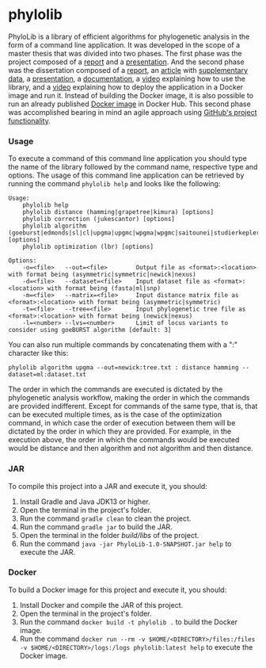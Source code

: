 # phylolib

PhyloLib is a library of efficient algorithms for phylogenetic analysis in the form of a command line application. It was developed in the scope of a master thesis that was divided into two phases. The first phase was the project composed of a [report](https://www.overleaf.com/read/dxpfjfwtfdcs) and a [presentation](https://docs.google.com/presentation/d/1x_T11wbP_nEoqif2Tt05Od9tPjfYgre55OPe69C3I7k/edit?usp=sharing). And the second phase was the dissertation composed of a [report](http://arxiv.org/abs/2012.12697), an [article](https://www.overleaf.com/read/kmjyztpsknbp) with [supplementary data](https://www.overleaf.com/read/tqpsxpcynrwh), a [presentation](https://docs.google.com/presentation/d/1qPudTnvzP8hGGGDKaR8n9iOIMUOoeEIu2nGxD7D9tUE/edit?usp=sharing), a [documentation](https://luanab.github.io/phylolib/index.html), a [video](https://youtu.be/v_pCZMlCyRY) explaining how to use the library, and a [video](https://youtu.be/hr0iBjTeV1U) explaining how to deploy the application in a Docker image and run it. Instead of building the Docker image, it is also possible to run an already published [Docker image](https://hub.docker.com/r/luanab/phylolib) in Docker Hub. This second phase was accomplished bearing in mind an agile approach using [GitHub's project functionality](https://github.com/Luanab/phylolib/projects/1).

### Usage

To execute a command of this command line application you should type the name of the library followed by the command name, respective type and options. The usage of this command line application can be retrieved by running the command ```phylolib help``` and looks like the following:

```
Usage:
	phylolib help
	phylolib distance (hamming|grapetree|kimura) [options]
	phylolib correction (jukescantor) [options]
	phylolib algorithm (goeburst|edmonds|sl|cl|upgma|upgmc|wpgma|wpgmc|saitounei|studierkepler|unj) [options]
	phylolib optimization (lbr) [options]

Options:
	-o=<file>	--out=<file>		Output file as <format>:<location> with format being (asymmetric|symmetric|newick|nexus)
	-d=<file>	--dataset=<file>	Input dataset file as <format>:<location> with format being (fasta|ml|snp)
	-m=<file>	--matrix=<file>		Input distance matrix file as <format>:<location> with format being (asymmetric|symmetric)
	-t=<file>	--tree=<file>		Input phylogenetic tree file as <format>:<location> with format being (newick|nexus)
	-l=<number>	--lvs=<number>		Limit of locus variants to consider using goeBURST algorithm [default: 3]
```

You can also run multiple commands by concatenating them with a ":" character like this:

```
phylolib algorithm upgma --out=newick:tree.txt : distance hamming --dataset=ml:dataset.txt
```

The order in which the commands are executed is dictated by the phylogenetic analysis workflow, making the order in which the commands are provided indifferent. Except for commands of the same type, that is, that can be executed multiple times, as is the case of the optimization command, in which case the order of execution between them will be dictated by the order in which they are provided.
For example, in the execution above, the order in which the commands would be executed would be distance and then algorithm and not algorithm and then distance.

### JAR

To compile this project into a JAR and execute it, you should:
1. Install Gradle and Java JDK13 or higher.
2. Open the terminal in the project's folder.
3. Run the command ```gradle clean``` to clean the project.
4. Run the command ```gradle jar``` to build the JAR.
5. Open the terminal in the folder *build/libs* of the project.
6. Run the command ```java -jar PhyloLib-1.0-SNAPSHOT.jar help``` to execute the JAR.

### Docker

To build a Docker image for this project and execute it, you should:
1. Install Docker and compile the JAR of this project.
2. Open the terminal in the project's folder.
3. Run the command ```docker build -t phylolib .``` to build the Docker image.
4. Run the command ```docker run --rm -v $HOME/<DIRECTORY>/files:/files -v $HOME/<DIRECTORY>/logs:/logs phylolib:latest help``` to execute the Docker image.
